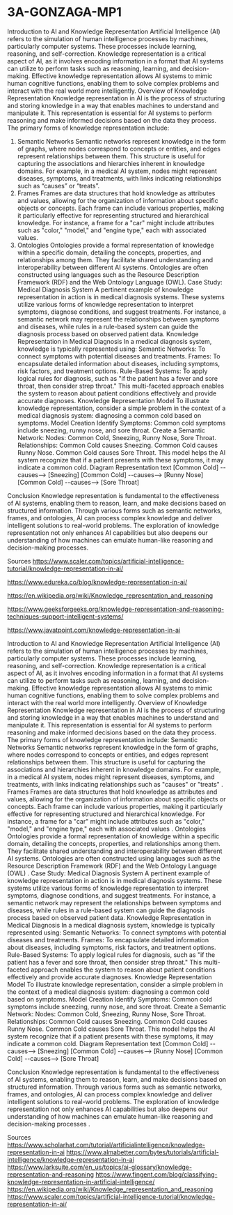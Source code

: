 # 3A-GONZAGA-MP1

Introduction to AI and Knowledge Representation
Artificial Intelligence (AI) refers to the simulation of human intelligence processes by machines, particularly computer systems. These processes include learning, reasoning, and self-correction. Knowledge representation is a critical aspect of AI, as it involves encoding information in a format that AI systems can utilize to perform tasks such as reasoning, learning, and decision-making. Effective knowledge representation allows AI systems to mimic human cognitive functions, enabling them to solve complex problems and interact with the real world more intelligently.
Overview of Knowledge Representation
Knowledge representation in AI is the process of structuring and storing knowledge in a way that enables machines to understand and manipulate it. This representation is essential for AI systems to perform reasoning and make informed decisions based on the data they process. The primary forms of knowledge representation include:
1. Semantic Networks
Semantic networks represent knowledge in the form of graphs, where nodes correspond to concepts or entities, and edges represent relationships between them. This structure is useful for capturing the associations and hierarchies inherent in knowledge domains. For example, in a medical AI system, nodes might represent diseases, symptoms, and treatments, with links indicating relationships such as “causes” or “treats”.
2. Frames
Frames are data structures that hold knowledge as attributes and values, allowing for the organization of information about specific objects or concepts. Each frame can include various properties, making it particularly effective for representing structured and hierarchical knowledge. For instance, a frame for a "car" might include attributes such as "color," "model," and "engine type," each with associated values.
3. Ontologies
Ontologies provide a formal representation of knowledge within a specific domain, detailing the concepts, properties, and relationships among them. They facilitate shared understanding and interoperability between different AI systems. Ontologies are often constructed using languages such as the Resource Description Framework (RDF) and the Web Ontology Language (OWL).
Case Study: Medical Diagnosis System
A pertinent example of knowledge representation in action is in medical diagnosis systems. These systems utilize various forms of knowledge representation to interpret symptoms, diagnose conditions, and suggest treatments. For instance, a semantic network may represent the relationships between symptoms and diseases, while rules in a rule-based system can guide the diagnosis process based on observed patient data.
Knowledge Representation in Medical Diagnosis
In a medical diagnosis system, knowledge is typically represented using:
Semantic Networks: To connect symptoms with potential diseases and treatments.
Frames: To encapsulate detailed information about diseases, including symptoms, risk factors, and treatment options.
Rule-Based Systems: To apply logical rules for diagnosis, such as "if the patient has a fever and sore throat, then consider strep throat."
This multi-faceted approach enables the system to reason about patient conditions effectively and provide accurate diagnoses.
Knowledge Representation Model
To illustrate knowledge representation, consider a simple problem in the context of a medical diagnosis system: diagnosing a common cold based on symptoms.
Model Creation
Identify Symptoms: Common cold symptoms include sneezing, runny nose, and sore throat.
Create a Semantic Network:
Nodes: Common Cold, Sneezing, Runny Nose, Sore Throat.
Relationships:
Common Cold causes Sneezing.
Common Cold causes Runny Nose.
Common Cold causes Sore Throat.
This model helps the AI system recognize that if a patient presents with these symptoms, it may indicate a common cold.
Diagram Representation
text
[Common Cold] --causes--> [Sneezing]
[Common Cold] --causes--> [Runny Nose]
[Common Cold] --causes--> [Sore Throat]

Conclusion
Knowledge representation is fundamental to the effectiveness of AI systems, enabling them to reason, learn, and make decisions based on structured information. Through various forms such as semantic networks, frames, and ontologies, AI can process complex knowledge and deliver intelligent solutions to real-world problems. The exploration of knowledge representation not only enhances AI capabilities but also deepens our understanding of how machines can emulate human-like reasoning and decision-making processes.

Sources
https://www.scaler.com/topics/artificial-intelligence-tutorial/knowledge-representation-in-ai/

https://www.edureka.co/blog/knowledge-representation-in-ai/

https://en.wikipedia.org/wiki/Knowledge_representation_and_reasoning

https://www.geeksforgeeks.org/knowledge-representation-and-reasoning-techniques-support-intelligent-systems/

https://www.javatpoint.com/knowledge-representation-in-ai


Introduction to AI and Knowledge Representation Artificial Intelligence (AI) refers to the simulation of human intelligence processes by machines, particularly computer systems. These processes include learning, reasoning, and self-correction. Knowledge representation is a critical aspect of AI, as it involves encoding information in a format that AI systems can utilize to perform tasks such as reasoning, learning, and decision-making. Effective knowledge representation allows AI systems to mimic human cognitive functions, enabling them to solve complex problems and interact with the real world more intelligently. Overview of Knowledge Representation Knowledge representation in AI is the process of structuring and storing knowledge in a way that enables machines to understand and manipulate it. This representation is essential for AI systems to perform reasoning and make informed decisions based on the data they process. The primary forms of knowledge representation include: Semantic Networks Semantic networks represent knowledge in the form of graphs, where nodes correspond to concepts or entities, and edges represent relationships between them. This structure is useful for capturing the associations and hierarchies inherent in knowledge domains. For example, in a medical AI system, nodes might represent diseases, symptoms, and treatments, with links indicating relationships such as "causes" or "treats" . Frames Frames are data structures that hold knowledge as attributes and values, allowing for the organization of information about specific objects or concepts. Each frame can include various properties, making it particularly effective for representing structured and hierarchical knowledge. For instance, a frame for a "car" might include attributes such as "color," "model," and "engine type," each with associated values . Ontologies Ontologies provide a formal representation of knowledge within a specific domain, detailing the concepts, properties, and relationships among them. They facilitate shared understanding and interoperability between different AI systems. Ontologies are often constructed using languages such as the Resource Description Framework (RDF) and the Web Ontology Language (OWL) . Case Study: Medical Diagnosis System A pertinent example of knowledge representation in action is in medical diagnosis systems. These systems utilize various forms of knowledge representation to interpret symptoms, diagnose conditions, and suggest treatments. For instance, a semantic network may represent the relationships between symptoms and diseases, while rules in a rule-based system can guide the diagnosis process based on observed patient data. Knowledge Representation in Medical Diagnosis In a medical diagnosis system, knowledge is typically represented using: Semantic Networks: To connect symptoms with potential diseases and treatments. Frames: To encapsulate detailed information about diseases, including symptoms, risk factors, and treatment options. Rule-Based Systems: To apply logical rules for diagnosis, such as "if the patient has a fever and sore throat, then consider strep throat." This multi-faceted approach enables the system to reason about patient conditions effectively and provide accurate diagnoses. Knowledge Representation Model To illustrate knowledge representation, consider a simple problem in the context of a medical diagnosis system: diagnosing a common cold based on symptoms. Model Creation Identify Symptoms: Common cold symptoms include sneezing, runny nose, and sore throat. Create a Semantic Network: Nodes: Common Cold, Sneezing, Runny Nose, Sore Throat. Relationships: Common Cold causes Sneezing. Common Cold causes Runny Nose. Common Cold causes Sore Throat. This model helps the AI system recognize that if a patient presents with these symptoms, it may indicate a common cold. Diagram Representation text [Common Cold] --causes--> [Sneezing] [Common Cold] --causes--> [Runny Nose] [Common Cold] --causes--> [Sore Throat]

Conclusion Knowledge representation is fundamental to the effectiveness of AI systems, enabling them to reason, learn, and make decisions based on structured information. Through various forms such as semantic networks, frames, and ontologies, AI can process complex knowledge and deliver intelligent solutions to real-world problems. The exploration of knowledge representation not only enhances AI capabilities but also deepens our understanding of how machines can emulate human-like reasoning and decision-making processes .

Sources
https://www.scholarhat.com/tutorial/artificialintelligence/knowledge-representation-in-ai https://www.almabetter.com/bytes/tutorials/artificial-intelligence/knowledge-representation-in-ai https://www.larksuite.com/en_us/topics/ai-glossary/knowledge-representation-and-reasoning https://www.fingent.com/blog/classifying-knowledge-representation-in-artificial-intelligence/ https://en.wikipedia.org/wiki/Knowledge_representation_and_reasoning https://www.scaler.com/topics/artificial-intelligence-tutorial/knowledge-representation-in-ai/
